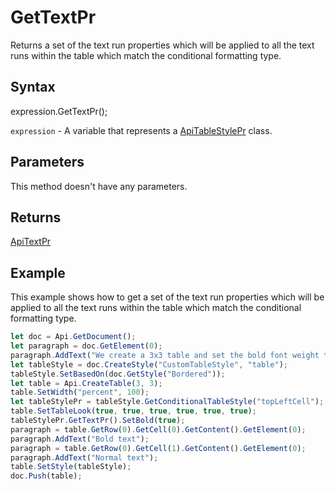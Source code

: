 # GetTextPr

Returns a set of the text run properties which will be applied to all the text runs within the table which match the conditional formatting type.

## Syntax

expression.GetTextPr();

`expression` - A variable that represents a [ApiTableStylePr](../ApiTableStylePr.md) class.

## Parameters

This method doesn't have any parameters.

## Returns

[ApiTextPr](../../ApiTextPr/ApiTextPr.md)

## Example

This example shows how to get a set of the text run properties which will be applied to all the text runs within the table which match the conditional formatting type.

```javascript
let doc = Api.GetDocument();
let paragraph = doc.GetElement(0);
paragraph.AddText("We create a 3x3 table and set the bold font weight to the text in cell #1:");
let tableStyle = doc.CreateStyle("CustomTableStyle", "table");
tableStyle.SetBasedOn(doc.GetStyle("Bordered"));
let table = Api.CreateTable(3, 3);
table.SetWidth("percent", 100);
let tableStylePr = tableStyle.GetConditionalTableStyle("topLeftCell");
table.SetTableLook(true, true, true, true, true, true);
tableStylePr.GetTextPr().SetBold(true);
paragraph = table.GetRow(0).GetCell(0).GetContent().GetElement(0);
paragraph.AddText("Bold text");
paragraph = table.GetRow(0).GetCell(1).GetContent().GetElement(0);
paragraph.AddText("Normal text");
table.SetStyle(tableStyle);
doc.Push(table);
```
